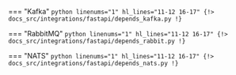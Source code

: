 === "Kafka"
    ```python linenums="1" hl_lines="11-12 16-17"
    {!> docs_src/integrations/fastapi/depends_kafka.py !}
    ```

=== "RabbitMQ"
    ```python linenums="1" hl_lines="11-12 16-17"
    {!> docs_src/integrations/fastapi/depends_rabbit.py !}
    ```

=== "NATS"
    ```python linenums="1" hl_lines="11-12 16-17"
    {!> docs_src/integrations/fastapi/depends_nats.py !}
    ```